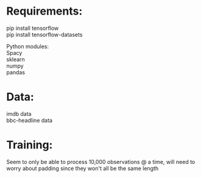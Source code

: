 # Requirements:

pip install tensorflow <br>
pip install tensorflow-datasets

Python modules: <br>
Spacy <br>
sklearn <br>
numpy <br>
pandas


# Data:
imdb data <br>
bbc-headline data


# Training:
Seem to only be able to process 10,000 observations @ a time, will need to worry about padding since they won't all be the same length

